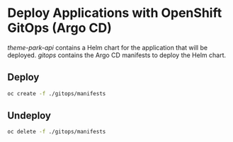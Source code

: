 # Deploy Applications with OpenShift GitOps (Argo CD)

*theme-park-api* contains a Helm chart for the application that will be
deployed. *gitops* contains the Argo CD manifests to deploy the Helm chart.

## Deploy

```bash
oc create -f ./gitops/manifests
```

## Undeploy

```bash
oc delete -f ./gitops/manifests
```
